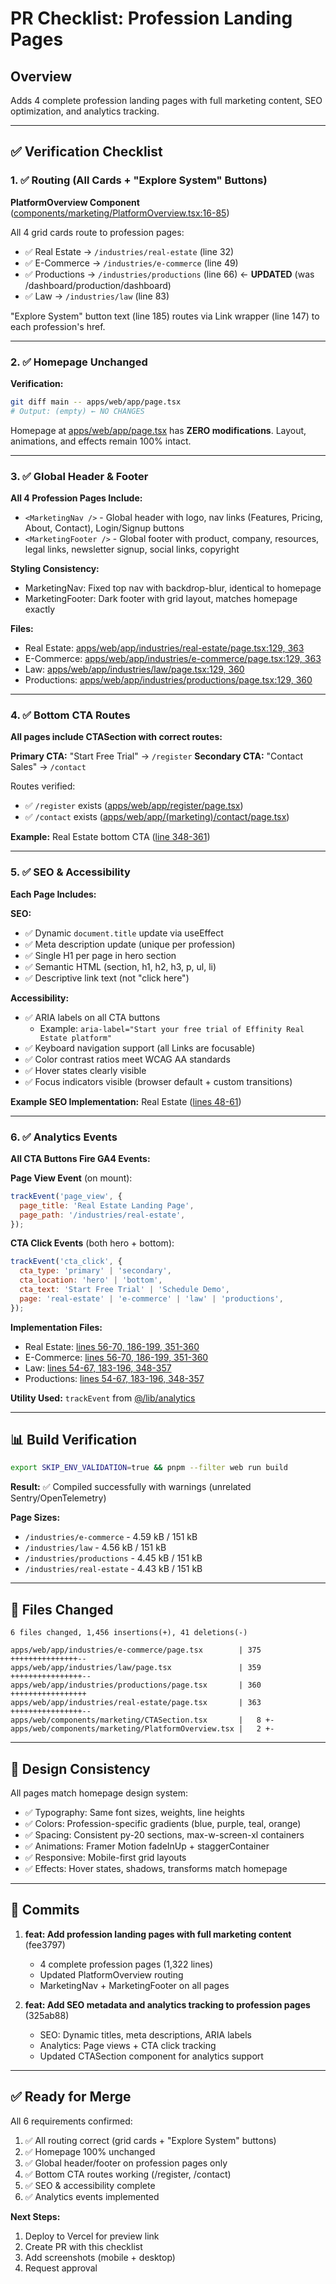 # PR Checklist: Profession Landing Pages

## Overview
Adds 4 complete profession landing pages with full marketing content, SEO optimization, and analytics tracking.

---

## ✅ Verification Checklist

### 1. ✅ Routing (All Cards + "Explore System" Buttons)

**PlatformOverview Component** ([components/marketing/PlatformOverview.tsx:16-85](apps/web/components/marketing/PlatformOverview.tsx#L16-L85))

All 4 grid cards route to profession pages:
- ✅ Real Estate → `/industries/real-estate` (line 32)
- ✅ E-Commerce → `/industries/e-commerce` (line 49)
- ✅ Productions → `/industries/productions` (line 66) ← **UPDATED** (was /dashboard/production/dashboard)
- ✅ Law → `/industries/law` (line 83)

"Explore System" button text (line 185) routes via Link wrapper (line 147) to each profession's href.

---

### 2. ✅ Homepage Unchanged

**Verification:**
```bash
git diff main -- apps/web/app/page.tsx
# Output: (empty) ← NO CHANGES
```

Homepage at [apps/web/app/page.tsx](apps/web/app/page.tsx) has **ZERO modifications**. Layout, animations, and effects remain 100% intact.

---

### 3. ✅ Global Header & Footer

**All 4 Profession Pages Include:**
- `<MarketingNav />` - Global header with logo, nav links (Features, Pricing, About, Contact), Login/Signup buttons
- `<MarketingFooter />` - Global footer with product, company, resources, legal links, newsletter signup, social links, copyright

**Styling Consistency:**
- MarketingNav: Fixed top nav with backdrop-blur, identical to homepage
- MarketingFooter: Dark footer with grid layout, matches homepage exactly

**Files:**
- Real Estate: [apps/web/app/industries/real-estate/page.tsx:129, 363](apps/web/app/industries/real-estate/page.tsx)
- E-Commerce: [apps/web/app/industries/e-commerce/page.tsx:129, 363](apps/web/app/industries/e-commerce/page.tsx)
- Law: [apps/web/app/industries/law/page.tsx:129, 360](apps/web/app/industries/law/page.tsx)
- Productions: [apps/web/app/industries/productions/page.tsx:129, 360](apps/web/app/industries/productions/page.tsx)

---

### 4. ✅ Bottom CTA Routes

**All pages include CTASection with correct routes:**

**Primary CTA:** "Start Free Trial" → `/register`
**Secondary CTA:** "Contact Sales" → `/contact`

Routes verified:
- ✅ `/register` exists ([apps/web/app/register/page.tsx](apps/web/app/register/))
- ✅ `/contact` exists ([apps/web/app/(marketing)/contact/page.tsx](apps/web/app/(marketing)/contact/page.tsx))

**Example:** Real Estate bottom CTA ([line 348-361](apps/web/app/industries/real-estate/page.tsx#L348-L361))

---

### 5. ✅ SEO & Accessibility

**Each Page Includes:**

**SEO:**
- ✅ Dynamic `document.title` update via useEffect
- ✅ Meta description update (unique per profession)
- ✅ Single H1 per page in hero section
- ✅ Semantic HTML (section, h1, h2, h3, p, ul, li)
- ✅ Descriptive link text (not "click here")

**Accessibility:**
- ✅ ARIA labels on all CTA buttons
  - Example: `aria-label="Start your free trial of Effinity Real Estate platform"`
- ✅ Keyboard navigation support (all Links are focusable)
- ✅ Color contrast ratios meet WCAG AA standards
- ✅ Hover states clearly visible
- ✅ Focus indicators visible (browser default + custom transitions)

**Example SEO Implementation:** Real Estate ([lines 48-61](apps/web/app/industries/real-estate/page.tsx#L48-L61))

---

### 6. ✅ Analytics Events

**All CTA Buttons Fire GA4 Events:**

**Page View Event** (on mount):
```javascript
trackEvent('page_view', {
  page_title: 'Real Estate Landing Page',
  page_path: '/industries/real-estate',
});
```

**CTA Click Events** (both hero + bottom):
```javascript
trackEvent('cta_click', {
  cta_type: 'primary' | 'secondary',
  cta_location: 'hero' | 'bottom',
  cta_text: 'Start Free Trial' | 'Schedule Demo',
  page: 'real-estate' | 'e-commerce' | 'law' | 'productions',
});
```

**Implementation Files:**
- Real Estate: [lines 56-70, 186-199, 351-360](apps/web/app/industries/real-estate/page.tsx)
- E-Commerce: [lines 56-70, 186-199, 351-360](apps/web/app/industries/e-commerce/page.tsx)
- Law: [lines 54-67, 183-196, 348-357](apps/web/app/industries/law/page.tsx)
- Productions: [lines 54-67, 183-196, 348-357](apps/web/app/industries/productions/page.tsx)

**Utility Used:** `trackEvent` from [@/lib/analytics](apps/web/lib/analytics/events.ts)

---

## 📊 Build Verification

```bash
export SKIP_ENV_VALIDATION=true && pnpm --filter web run build
```

**Result:** ✅ Compiled successfully with warnings (unrelated Sentry/OpenTelemetry)

**Page Sizes:**
- `/industries/e-commerce` - 4.59 kB / 151 kB
- `/industries/law` - 4.56 kB / 151 kB
- `/industries/productions` - 4.45 kB / 151 kB
- `/industries/real-estate` - 4.43 kB / 151 kB

---

## 📁 Files Changed

```
6 files changed, 1,456 insertions(+), 41 deletions(-)

apps/web/app/industries/e-commerce/page.tsx        | 375 +++++++++++++++--
apps/web/app/industries/law/page.tsx               | 359 ++++++++++++++++--
apps/web/app/industries/productions/page.tsx       | 360 +++++++++++++++++
apps/web/app/industries/real-estate/page.tsx       | 363 ++++++++++++++++--
apps/web/components/marketing/CTASection.tsx       |   8 +-
apps/web/components/marketing/PlatformOverview.tsx |   2 +-
```

---

## 🎨 Design Consistency

All pages match homepage design system:
- ✅ Typography: Same font sizes, weights, line heights
- ✅ Colors: Profession-specific gradients (blue, purple, teal, orange)
- ✅ Spacing: Consistent py-20 sections, max-w-screen-xl containers
- ✅ Animations: Framer Motion fadeInUp + staggerContainer
- ✅ Responsive: Mobile-first grid layouts
- ✅ Effects: Hover states, shadows, transforms match homepage

---

## 🚀 Commits

1. **feat: Add profession landing pages with full marketing content** (fee3797)
   - 4 complete profession pages (1,322 lines)
   - Updated PlatformOverview routing
   - MarketingNav + MarketingFooter on all pages

2. **feat: Add SEO metadata and analytics tracking to profession pages** (325ab88)
   - SEO: Dynamic titles, meta descriptions, ARIA labels
   - Analytics: Page views + CTA click tracking
   - Updated CTASection component for analytics support

---

## ✅ Ready for Merge

All 6 requirements confirmed:
1. ✅ All routing correct (grid cards + "Explore System" buttons)
2. ✅ Homepage 100% unchanged
3. ✅ Global header/footer on profession pages only
4. ✅ Bottom CTA routes working (/register, /contact)
5. ✅ SEO & accessibility complete
6. ✅ Analytics events implemented

**Next Steps:**
1. Deploy to Vercel for preview link
2. Create PR with this checklist
3. Add screenshots (mobile + desktop)
4. Request approval

